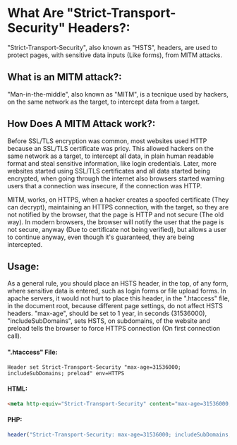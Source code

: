 # What Are "Strict-Transport-Security" Headers?:
"Strict-Transport-Security", also known as "HSTS", headers, are used to protect pages, with sensitive data inputs (Like forms), from MITM attacks.

## What is an MITM attack?:
"Man-in-the-middle", also known as "MITM", is a tecnique used by hackers, on the same network as the target, to intercept data from a target.

## How Does A MITM Attack work?:
Before SSL/TLS encryption was common, most websites used HTTP because an SSL/TLS certificate was pricy. This allowed hackers on the same network as a target, to intercept all data, in plain human readable format and steal sensitive information, like login credentials. Later, more websites started using SSL/TLS certificates and all data started being encrypted, when going through the internet also browsers started warning users that a connection was insecure, if the connection was HTTP.

MITM, works, on HTTPS, when a hacker creates a spoofed certificate (They can decrypt), maintaining an HTTPS connection, with the target, so they are not notified by the browser, that the page is HTTP and not secure (The old way). In modern browsers, the browser will notify the user that the page is not secure, anyway (Due to certificate not being verified), but allows a user to continue anyway, even though it's guaranteed, they are being intercepted.

## Usage:
As a general rule, you should place an HSTS header, in the top, of any form, where sensitive data is entered, such as login forms or file upload forms.
In apache servers, it would not hurt to place this header, in the ".htaccess" file, in the document root, because different page settings, do not affect HSTS headers. "max-age", should be set to 1 year, in seconds (31536000), "includeSubDomains", sets HSTS, on subdomains, of the website and preload tells the browser to force HTTPS connection (On first connection call).

#### ".htaccess" File:
`Header set Strict-Transport-Security "max-age=31536000; includeSubDomains; preload" env=HTTPS`

#### HTML:

```html
<meta http-equiv="Strict-Transport-Security" content="max-age=31536000; includeSubDomains; preload"/>
```

#### PHP:
```php
header("Strict-Transport-Security: max-age=31536000; includeSubDomains; preload");
```
